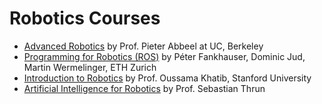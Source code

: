 # Robotics Courses

* [Advanced Robotics](https://people.eecs.berkeley.edu/~pabbeel/cs287-fa19/) by Prof. Pieter Abbeel at UC, Berkeley
* [Programming for Robotics (ROS)](https://www.youtube.com/watch?v=0BxVPCInS3M&list=PLE-BQwvVGf8HOvwXPgtDfWoxd4Cc6ghiP) by Péter Fankhauser, Dominic Jud, Martin Wermelinger, ETH Zurich
* [Introduction to Robotics](https://www.youtube.com/watch?v=0yD3uBshJB0&list=PL65CC0384A1798ADF) by Prof. Oussama Khatib, Stanford University
* [Artificial Intelligence for Robotics](https://omscs.gatech.edu/cs-7638-artificial-intelligence-robotics) by Prof. Sebastian Thrun